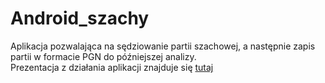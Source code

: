 # Android_szachy
Aplikacja pozwalająca na sędziowanie partii szachowej, a następnie zapis partii w formacie PGN do późniejszej analizy.  
Prezentacja z działania aplikacji znajduje się [tutaj](https://github.com/Michal314-p/Android_szachy/blob/main/Dodatek/Mat_szewski.mp4)
